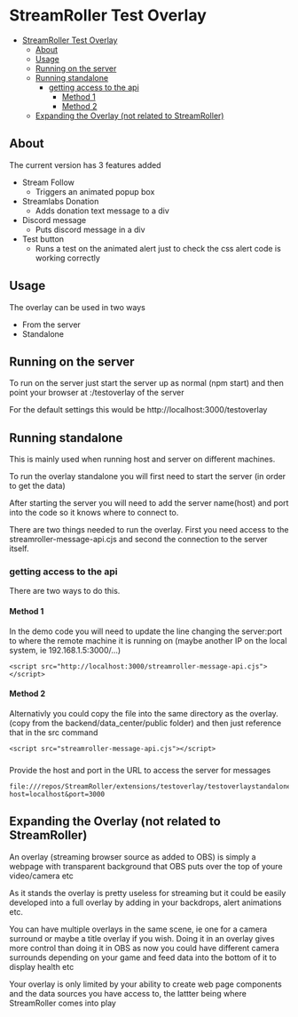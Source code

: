 # StreamRoller Test Overlay
- [StreamRoller Test Overlay](#streamroller-test-overlay)
  - [About](#about)
  - [Usage](#usage)
  - [Running on the server](#running-on-the-server)
  - [Running standalone](#running-standalone)
    - [getting access to the api](#getting-access-to-the-api)
      - [Method 1](#method-1)
      - [Method 2](#method-2)
  - [Expanding the Overlay (not related to StreamRoller)](#expanding-the-overlay-not-related-to-streamroller)
## About
The current version has 3 features added
- Stream Follow
  - Triggers an animated popup box
- Streamlabs Donation
  - Adds donation text message to a div
- Discord message
  - Puts discord message in a div
- Test button
  - Runs a test on the animated alert just to check the css alert code is working correctly
## Usage
The overlay can be used in two ways
- From the server
- Standalone


## Running on the server
To run on the server just start the server up as normal (npm start) and then point your browser at <host>:<port>/testoverlay of the server

For the default settings this would be http://localhost:3000/testoverlay

## Running standalone
This is mainly used when running host and server on different machines.

To run the overlay standalone you will first need to start the server (in order to get the data)

After starting the server you will need to add the server name(host) and port into the code so it knows where to connect to.

There are two things needed to run the overlay. First you need access to the streamroller-message-api.cjs and second the connection to the server itself.
### getting access to the api
There are two ways to do this.
#### Method 1
In the demo code you will need to update the line changing the server:port to where the remote machine it is running on (maybe another IP on the local system, ie 192.168.1.5:3000/...)
``` 
<script src="http://localhost:3000/streamroller-message-api.cjs"></script>
```
#### Method 2
Alternativly you could copy the file into the same directory as the overlay. (copy from the backend/data_center/public folder) and then just reference that in the src command
``` 
<script src="streamroller-message-api.cjs"></script>
```
###
Provide the host and port in the URL to access the server for messages
```
file:///repos/StreamRoller/extensions/testoverlay/testoverlaystandalone.html?host=localhost&port=3000
```
## Expanding the Overlay (not related to StreamRoller)
An overlay (streaming browser source as added to OBS) is simply a webpage with transparent background that OBS puts over the top of youre video/camera etc

As it stands the overlay is pretty useless for streaming but it could be easily developed into a full overlay by adding in your backdrops, alert animations etc.

You can have multiple overlays in the same scene, ie one for a camera surround or maybe a title overlay if you wish. Doing it in an overlay gives more control than doing it in OBS as now you could have different camera surrounds depending on your game and feed data into the bottom of it to display health etc

Your overlay is only limited by your ability to create web page components and the data sources you have access to, the lattter being where StreamRoller comes into play
